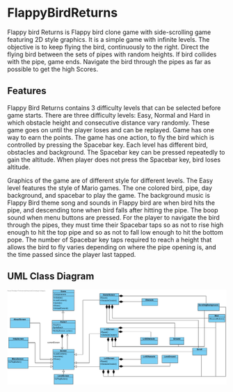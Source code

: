 # FlappyBirdReturns
Flappy bird Returns is Flappy bird clone game with side-scrolling game featuring 2D style graphics. It is a simple game with infinite levels. The objective is to keep flying the bird, continuously to the right. Direct the flying bird between the sets of pipes with random heights. If bird collides with the pipe, game ends. Navigate the bird through the pipes as far as possible to get the high Scores.

## Features
Flappy Bird Returns contains 3 difficulty levels that can be selected before game starts. There are three difficulty levels: Easy, Normal and Hard in which obstacle height and consecutive distance vary randomly. These game goes on until the player loses and can be replayed. Game has one way to earn the points. The game has one action, to fly the bird which is controlled by pressing the Spacebar key. Each level has different bird, obstacles and background.
The Spacebar key can be pressed repeatedly to gain the altitude. When player does not press the Spacebar key, bird loses altitude. 

Graphics of the game are of different style for different levels. The Easy level features the style of Mario games. The one colored bird, pipe, day background, and spacebar to play the game. The background music is Flappy Bird theme song and sounds in Flappy bird are when bird hits the pipe, and descending tone when bird falls after hitting the pipe. The boop sound when menu buttons are pressed. For the player to navigate the bird through the pipes, they must time their Spacebar taps so as not to rise high enough to hit the top pipe and so as not to fall low enough to hit the bottom pope. The number of Spacebar key taps required to reach a height that allows the bird to fly varies depending on where the pipe opening is, and the time passed since the player last tapped.  

## UML Class Diagram
![UML Class Diagram](https://github.com/hharpreetk/FlappyBirdReturns/blob/main/uml/class_diagram.jpg)
